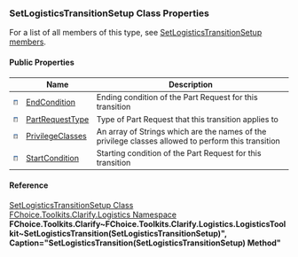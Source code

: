 ﻿### SetLogisticsTransitionSetup Class Properties

For a list of all members of this type, see [SetLogisticsTransitionSetup members](FChoice.Toolkits.Clarify~FChoice.Toolkits.Clarify.Logistics.SetLogisticsTransitionSetup_members.md).

#### Public Properties

|   | Name | Description |
| --- | --- | --- |
| ![Public Property](dotnetimages/publicProperty.png) | [EndCondition](FChoice.Toolkits.Clarify~FChoice.Toolkits.Clarify.Logistics.SetLogisticsTransitionSetup~EndCondition.md) | Ending condition of the Part Request for this transition   |
| ![Public Property](dotnetimages/publicProperty.png) | [PartRequestType](FChoice.Toolkits.Clarify~FChoice.Toolkits.Clarify.Logistics.SetLogisticsTransitionSetup~PartRequestType.md) | Type of Part Request that this transition applies to   |
| ![Public Property](dotnetimages/publicProperty.png) | [PrivilegeClasses](FChoice.Toolkits.Clarify~FChoice.Toolkits.Clarify.Logistics.SetLogisticsTransitionSetup~PrivilegeClasses.md) | An array of Strings which are the names of the privilege classes allowed to perform this transition   |
| ![Public Property](dotnetimages/publicProperty.png) | [StartCondition](FChoice.Toolkits.Clarify~FChoice.Toolkits.Clarify.Logistics.SetLogisticsTransitionSetup~StartCondition.md) | Starting condition of the Part Request for this transition   |





#### Reference

[SetLogisticsTransitionSetup Class](FChoice.Toolkits.Clarify~FChoice.Toolkits.Clarify.Logistics.SetLogisticsTransitionSetup.md)  
[FChoice.Toolkits.Clarify.Logistics Namespace](FChoice.Toolkits.Clarify~FChoice.Toolkits.Clarify.Logistics_namespace.md)  
**FChoice.Toolkits.Clarify~FChoice.Toolkits.Clarify.Logistics.LogisticsToolkit~SetLogisticsTransition(SetLogisticsTransitionSetup)", Caption="SetLogisticsTransition(SetLogisticsTransitionSetup) Method"**